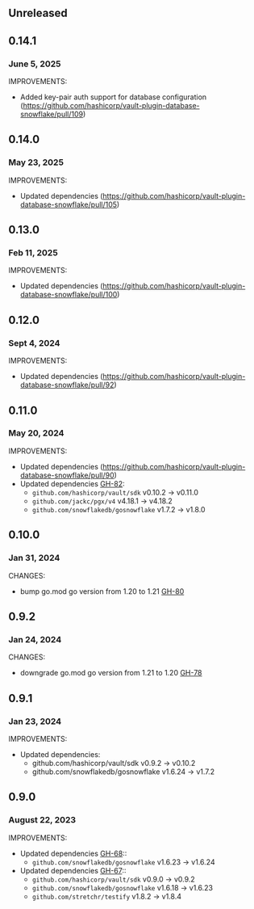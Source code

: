 ## Unreleased

## 0.14.1
### June 5, 2025

IMPROVEMENTS:

* Added key-pair auth support for database configuration (https://github.com/hashicorp/vault-plugin-database-snowflake/pull/109)

## 0.14.0
### May 23, 2025

IMPROVEMENTS:

* Updated dependencies (https://github.com/hashicorp/vault-plugin-database-snowflake/pull/105)

## 0.13.0
### Feb 11, 2025

IMPROVEMENTS:

* Updated dependencies (https://github.com/hashicorp/vault-plugin-database-snowflake/pull/100)

## 0.12.0
### Sept 4, 2024

IMPROVEMENTS:
* Updated dependencies (https://github.com/hashicorp/vault-plugin-database-snowflake/pull/92)

## 0.11.0
### May 20, 2024

IMPROVEMENTS:
* Updated dependencies (https://github.com/hashicorp/vault-plugin-database-snowflake/pull/90)
* Updated dependencies [GH-82](https://github.com/hashicorp/vault-plugin-database-snowflake/pull/82):
  * `github.com/hashicorp/vault/sdk` v0.10.2 -> v0.11.0
  * `github.com/jackc/pgx/v4` v4.18.1 -> v4.18.2
  * `github.com/snowflakedb/gosnowflake` v1.7.2 -> v1.8.0

## 0.10.0
### Jan 31, 2024
CHANGES:
* bump go.mod go version from 1.20 to 1.21 [GH-80](https://github.com/hashicorp/vault-plugin-database-snowflake/pull/80)

## 0.9.2
### Jan 24, 2024
CHANGES:
* downgrade go.mod go version from 1.21 to 1.20 [GH-78](https://github.com/hashicorp/vault-plugin-database-snowflake/pull/78)

## 0.9.1
### Jan 23, 2024
IMPROVEMENTS:
* Updated dependencies:
  * github.com/hashicorp/vault/sdk v0.9.2 -> v0.10.2
  * github.com/snowflakedb/gosnowflake v1.6.24 -> v1.7.2

## 0.9.0
### August 22, 2023

IMPROVEMENTS:
* Updated dependencies [GH-68](https://github.com/hashicorp/vault-plugin-database-snowflake/pull/68)::
   * `github.com/snowflakedb/gosnowflake` v1.6.23 -> v1.6.24
* Updated dependencies [GH-67](https://github.com/hashicorp/vault-plugin-database-snowflake/pull/67)::
   * `github.com/hashicorp/vault/sdk` v0.9.0 -> v0.9.2
   * `github.com/snowflakedb/gosnowflake` v1.6.18 -> v1.6.23
   * `github.com/stretchr/testify` v1.8.2 -> v1.8.4
